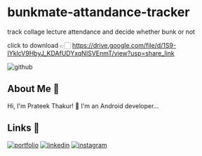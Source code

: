 # bunkmate-attandance-tracker
track collage lecture attendance and decide whether bunk or not

click to download 👉🏻 https://drive.google.com/file/d/1S9-IYklcV9HbyJ_KDAfUDYxqNISVEnmT/view?usp=share_link

![github](https://user-images.githubusercontent.com/67188426/214272908-16c122b4-47f6-46e2-80f7-a9f045eacfd2.jpeg)

##  About Me 🚀
Hi, I'm Prateek Thakur! 👋
I'm an Android developer...


##  Links 🔗
[![portfolio](https://img.shields.io/badge/my_portfolio-000?style=for-the-badge&logo=ko-fi&logoColor=white)](https://prateekthakur272.github.io)
[![linkedin](https://img.shields.io/badge/linkedin-0A66C2?style=for-the-badge&logo=linkedin&logoColor=white)](https://www.linkedin.com/in/prateek-thakur-452127216/)
[![instagram](https://img.shields.io/badge/instagram-1DA1F2?style=for-the-badge&logo=instagram&logoColor=white)](https://instagram.com/prateek_._thakur)


